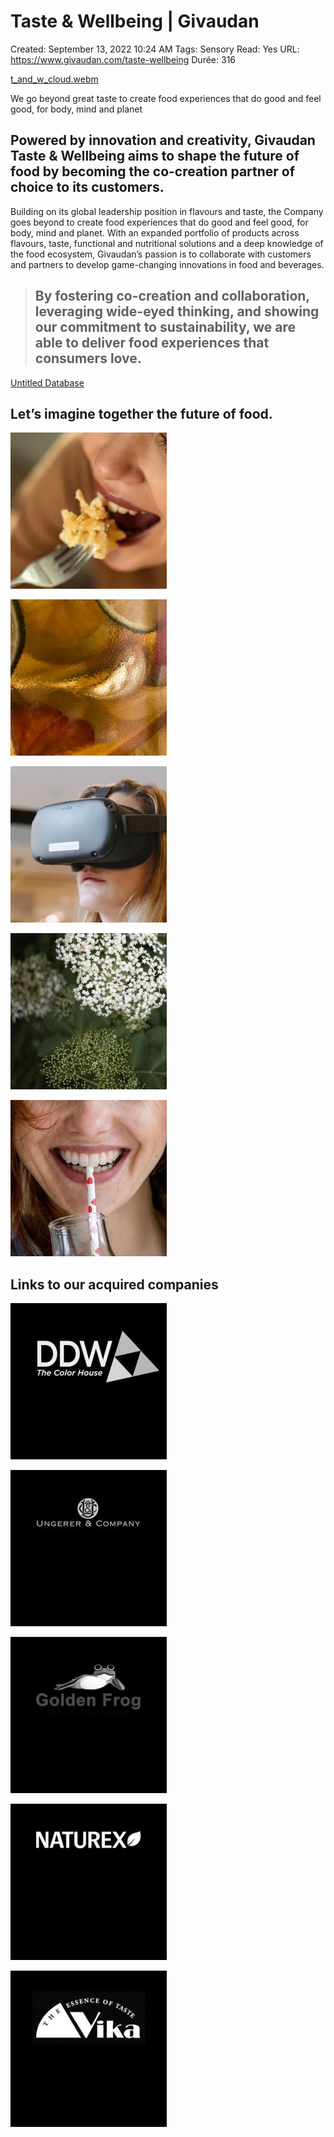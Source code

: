 # Taste & Wellbeing | Givaudan

Created: September 13, 2022 10:24 AM
Tags: Sensory
Read: Yes
URL: https://www.givaudan.com/taste-wellbeing
Durée: 316

[t_and_w_cloud.webm](https://www.givaudan.com/sites/givaudanweb.int/files/2022-05/t_and_w_cloud.webm)

We go beyond great taste to create food experiences that do good and feel good, for body, mind and planet

## Powered by innovation and creativity, Givaudan Taste & Wellbeing aims to shape the future of food by becoming the co-creation partner of choice to its customers.

Building on its global leadership position in flavours and taste, the Company goes beyond to create food experiences that do good and feel good, for body, mind and planet. With an expanded portfolio of products across flavours, taste, functional and nutritional solutions and a deep knowledge of the food ecosystem, Givaudan’s passion is to collaborate with customers and partners to develop game-changing innovations in food and beverages.

> 
> 
> 
> ## By fostering co-creation and collaboration, leveraging wide-eyed thinking, and showing our commitment to sustainability, we are able to deliver food experiences that consumers love.
> 

[Untitled Database](Taste%20&%20Wellbeing%20Givaudan%20772d5fcfbc8a469f8bd36247f3c95b53/Untitled%20Database%20a5e472f9084c40da87659a93d583dd7e.csv)

## Let’s imagine together the future of food.

![Taste%20&%20Wellbeing%20Givaudan%20772d5fcfbc8a469f8bd36247f3c95b53/GIV_GC_TW_ProductOffering_1024x396.jpg](Taste%20&%20Wellbeing%20Givaudan%20772d5fcfbc8a469f8bd36247f3c95b53/GIV_GC_TW_ProductOffering_1024x396.jpg)

![Taste%20&%20Wellbeing%20Givaudan%20772d5fcfbc8a469f8bd36247f3c95b53/GIV_GC_TW_SolutionsBySegment_1024x396.jpg](Taste%20&%20Wellbeing%20Givaudan%20772d5fcfbc8a469f8bd36247f3c95b53/GIV_GC_TW_SolutionsBySegment_1024x396.jpg)

![Taste%20&%20Wellbeing%20Givaudan%20772d5fcfbc8a469f8bd36247f3c95b53/GIV_GC_TW_CoCreationInnovation_1024x396.jpg](Taste%20&%20Wellbeing%20Givaudan%20772d5fcfbc8a469f8bd36247f3c95b53/GIV_GC_TW_CoCreationInnovation_1024x396.jpg)

![Taste%20&%20Wellbeing%20Givaudan%20772d5fcfbc8a469f8bd36247f3c95b53/GIV_GC_TW_FoodExperiences_1024x396.jpg](Taste%20&%20Wellbeing%20Givaudan%20772d5fcfbc8a469f8bd36247f3c95b53/GIV_GC_TW_FoodExperiences_1024x396.jpg)

![Taste%20&%20Wellbeing%20Givaudan%20772d5fcfbc8a469f8bd36247f3c95b53/GIV_GC_TW_MarketDrivers_1024x396.jpg](Taste%20&%20Wellbeing%20Givaudan%20772d5fcfbc8a469f8bd36247f3c95b53/GIV_GC_TW_MarketDrivers_1024x396.jpg)

## Links to our acquired companies

![Taste%20&%20Wellbeing%20Givaudan%20772d5fcfbc8a469f8bd36247f3c95b53/GIV_FL_AcquisitionDDW_1024x396.jpg](Taste%20&%20Wellbeing%20Givaudan%20772d5fcfbc8a469f8bd36247f3c95b53/GIV_FL_AcquisitionDDW_1024x396.jpg)

![Taste%20&%20Wellbeing%20Givaudan%20772d5fcfbc8a469f8bd36247f3c95b53/GIV_Acquisitions_FR_Ungerer_1024x396.jpg](Taste%20&%20Wellbeing%20Givaudan%20772d5fcfbc8a469f8bd36247f3c95b53/GIV_Acquisitions_FR_Ungerer_1024x396.jpg)

![Taste%20&%20Wellbeing%20Givaudan%20772d5fcfbc8a469f8bd36247f3c95b53/GIV_AcquisitionsGoldenFrog_1024x396.jpg](Taste%20&%20Wellbeing%20Givaudan%20772d5fcfbc8a469f8bd36247f3c95b53/GIV_AcquisitionsGoldenFrog_1024x396.jpg)

![Taste%20&%20Wellbeing%20Givaudan%20772d5fcfbc8a469f8bd36247f3c95b53/GIV_FL_AcquisitionNaturex_1024x396.jpg](Taste%20&%20Wellbeing%20Givaudan%20772d5fcfbc8a469f8bd36247f3c95b53/GIV_FL_AcquisitionNaturex_1024x396.jpg)

![Taste%20&%20Wellbeing%20Givaudan%20772d5fcfbc8a469f8bd36247f3c95b53/GIV_FL_AcquisitionVika_1024x396.jpg](Taste%20&%20Wellbeing%20Givaudan%20772d5fcfbc8a469f8bd36247f3c95b53/GIV_FL_AcquisitionVika_1024x396.jpg)